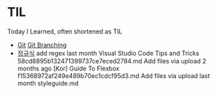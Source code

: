 # TIL
Today I Learned, often shortened as TIL

- [Git](/Git.md) [Git Branching](https://learngitbranching.js.org/?locale=ko)
- [정규식]()
add regex
last month
Visual Studio Code Tips and Tricks 58cd8895b132471399737ce7eced2784.md
Add files via upload
2 months ago
[Kor] Guide To Flexbox f15368972af249e489b70ec1cdcf95d3.md
Add files via upload
last month
styleguide.md
